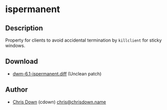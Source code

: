 ispermanent
===========

Description
-----------

Property for clients to avoid accidental termination by `killclient` for sticky
windows.

Download
--------

<!-- Author has indicated this unclean patch will not be fixed but says it
     would be trivial to forward port, fixes are welcome. -->
* [dwm-6.1-ispermanent.diff](dwm-6.1-ispermanent.diff) (Unclean patch)

Author
------

* [Chris Down](https://chrisdown.name) (cdown) <chris@chrisdown.name>
